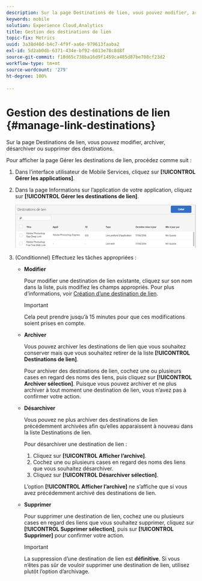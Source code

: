 ```yaml
---
description: Sur la page Destinations de lien, vous pouvez modifier, archiver, ne plus archiver ou supprimer des destinations.
keywords: mobile
solution: Experience Cloud,Analytics
title: Gestion des destinations de lien
topic-fix: Metrics
uuid: 3a38d40d-b4c7-4f9f-aa6e-979613faaba2
exl-id: 5d2ab0db-6371-434e-bf92-6013e78c8d8f
source-git-commit: f18d65c738ba16d9f1459ca485d87be708cf23d2
workflow-type: tm+mt
source-wordcount: '279'
ht-degree: 100%

---
```


# Gestion des destinations de lien {#manage-link-destinations}

Sur la page Destinations de lien, vous pouvez modifier, archiver, désarchiver ou supprimer des destinations.

Pour afficher la page Gérer les destinations de lien, procédez comme suit :

1. Dans l’interface utilisateur de Mobile Services, cliquez sur **[!UICONTROL Gérer les applications]**.
1. Dans la page Informations sur l’application de votre application, cliquez sur **[!UICONTROL Gérer les destinations de lien]**.

   ![Destinations de lien](assets/link_destinations_list.png)

1. (Conditionnel) Effectuez les tâches appropriées :

   * **Modifier**

      Pour modifier une destination de lien existante, cliquez sur son nom dans la liste, puis modifiez les champs appropriés. Pour plus d’informations, voir [Création d’une destination de lien](/help/using/acquisition-main/c-manage-link-destinations/t-create-new-app-deep-link-destination.md).

      >[!IMPORTANT]
      >
      >Cela peut prendre jusqu’à 15 minutes pour que ces modifications soient prises en compte.

   * **Archiver**

      Vous pouvez archiver les destinations de lien que vous souhaitez conserver mais que vous souhaitez retirer de la liste **[!UICONTROL Destinations de lien]**.

      Pour archiver des destinations de lien, cochez une ou plusieurs cases en regard des noms des liens, puis cliquez sur **[!UICONTROL Archiver sélection]**. Puisque vous pouvez archiver et ne plus archiver à tout moment une destination de lien, vous n’avez pas à confirmer votre action.

   * **Désarchiver**

      Vous pouvez ne plus archiver des destinations de lien précédemment archivées afin qu’elles apparaissent à nouveau dans la liste Destinations de lien.

      Pour désarchiver une destination de lien :

      1. Cliquez sur **[!UICONTROL Afficher l’archive]**.
      1. Cochez une ou plusieurs cases en regard des noms des liens que vous souhaitez désarchiver.
      1. Cliquez sur **[!UICONTROL Désarchiver sélection]**.

      L’option **[!UICONTROL Afficher l’archive]** ne s’affiche que si vous avez précédemment archivé des destinations de lien.

   * **Supprimer**

      Pour supprimer une destination de lien, cochez une ou plusieurs cases en regard des liens que vous souhaitez supprimer, cliquez sur **[!UICONTROL Supprimer sélection]**, puis sur **[!UICONTROL Supprimer]** pour confirmer votre action.

      >[!IMPORTANT]
      >
      >La suppression d’une destination de lien est **définitive**. Si vous n’êtes pas sûr de vouloir supprimer une destination de lien, utilisez plutôt l’option d’archivage.
